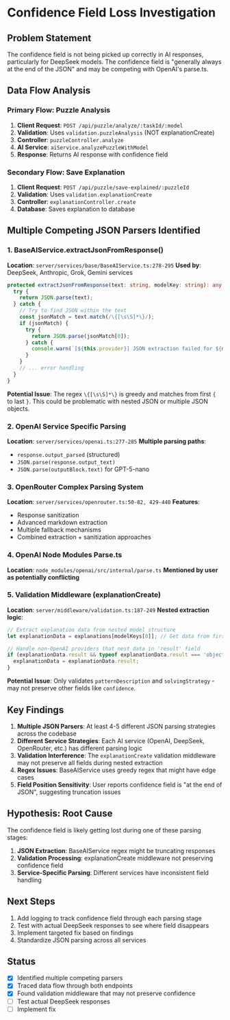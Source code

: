 # Confidence Field Loss Investigation

## Problem Statement
The confidence field is not being picked up correctly in AI responses, particularly for DeepSeek models. The confidence field is "generally always at the end of the JSON" and may be competing with OpenAI's parse.ts.

## Data Flow Analysis

### Primary Flow: Puzzle Analysis
1. **Client Request**: `POST /api/puzzle/analyze/:taskId/:model`
2. **Validation**: Uses `validation.puzzleAnalysis` (NOT explanationCreate)
3. **Controller**: `puzzleController.analyze`
4. **AI Service**: `aiService.analyzePuzzleWithModel`
5. **Response**: Returns AI response with confidence field

### Secondary Flow: Save Explanation
1. **Client Request**: `POST /api/puzzle/save-explained/:puzzleId`
2. **Validation**: Uses `validation.explanationCreate`
3. **Controller**: `explanationController.create`
4. **Database**: Saves explanation to database

## Multiple Competing JSON Parsers Identified

### 1. BaseAIService.extractJsonFromResponse()
**Location**: `server/services/base/BaseAIService.ts:278-295`
**Used by**: DeepSeek, Anthropic, Grok, Gemini services
```typescript
protected extractJsonFromResponse(text: string, modelKey: string): any {
  try {
    return JSON.parse(text);
  } catch {
    // Try to find JSON within the text
    const jsonMatch = text.match(/\{[\s\S]*\}/);
    if (jsonMatch) {
      try {
        return JSON.parse(jsonMatch[0]);
      } catch {
        console.warn(`[${this.provider}] JSON extraction failed for ${modelKey}`);
      }
    }
    // ... error handling
  }
}
```

**Potential Issue**: The regex `\{[\s\S]*\}` is greedy and matches from first `{` to last `}`. This could be problematic with nested JSON or multiple JSON objects.

### 2. OpenAI Service Specific Parsing
**Location**: `server/services/openai.ts:277-285`
**Multiple parsing paths**:
- `response.output_parsed` (structured)
- `JSON.parse(response.output_text)` 
- `JSON.parse(outputBlock.text)` for GPT-5-nano

### 3. OpenRouter Complex Parsing System
**Location**: `server/services/openrouter.ts:50-82, 429-440`
**Features**:
- Response sanitization
- Advanced markdown extraction  
- Multiple fallback mechanisms
- Combined extraction + sanitization approaches

### 4. OpenAI Node Modules Parse.ts
**Location**: `node_modules/openai/src/internal/parse.ts`
**Mentioned by user as potentially conflicting**

### 5. Validation Middleware (explanationCreate)
**Location**: `server/middleware/validation.ts:187-249`
**Nested extraction logic**:
```typescript
// Extract explanation data from nested model structure
let explanationData = explanations[modelKeys[0]]; // Get data from first model key

// Handle non-OpenAI providers that nest data in 'result' field
if (explanationData.result && typeof explanationData.result === 'object') {
  explanationData = explanationData.result;
}
```

**Potential Issue**: Only validates `patternDescription` and `solvingStrategy` - may not preserve other fields like `confidence`.

## Key Findings

1. **Multiple JSON Parsers**: At least 4-5 different JSON parsing strategies across the codebase
2. **Different Service Strategies**: Each AI service (OpenAI, DeepSeek, OpenRouter, etc.) has different parsing logic
3. **Validation Interference**: The `explanationCreate` validation middleware may not preserve all fields during nested extraction
4. **Regex Issues**: BaseAIService uses greedy regex that might have edge cases
5. **Field Position Sensitivity**: User reports confidence field is "at the end of JSON", suggesting truncation issues

## Hypothesis: Root Cause
The confidence field is likely getting lost during one of these parsing stages:
1. **JSON Extraction**: BaseAIService regex might be truncating responses
2. **Validation Processing**: explanationCreate middleware not preserving confidence field
3. **Service-Specific Parsing**: Different services have inconsistent field handling

## Next Steps
1. Add logging to track confidence field through each parsing stage
2. Test with actual DeepSeek responses to see where field disappears
3. Implement targeted fix based on findings
4. Standardize JSON parsing across all services

## Status
- [x] Identified multiple competing parsers
- [x] Traced data flow through both endpoints  
- [x] Found validation middleware that may not preserve confidence
- [ ] Test actual DeepSeek responses
- [ ] Implement fix